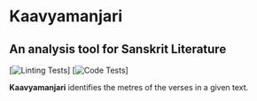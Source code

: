 # Kaavyamanjari

## An analysis tool for Sanskrit Literature

[![Linting Tests](https://github.com/arindamsaha1507/kaavyamanjari/actions/workflows/pylint.yml/badge.svg)]
[![Code Tests](https://github.com/arindamsaha1507/kaavyamanjari/actions/workflows/pytest.yml/badge.svg)]


**Kaavyamanjari** identifies the metres of the verses in a given text.
